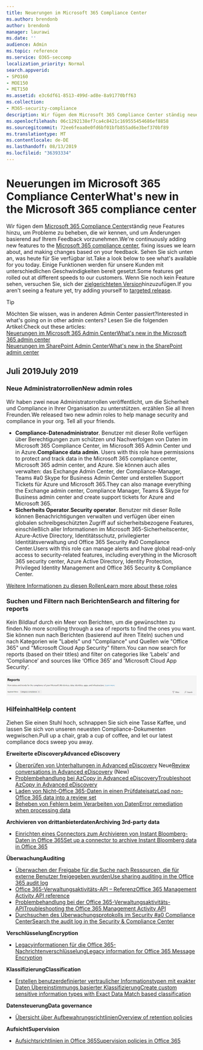```yaml
---
title: Neuerungen im Microsoft 365 Compliance Center
ms.author: brendonb
author: brendonb
manager: laurawi
ms.date: ''
audience: Admin
ms.topic: reference
ms.service: O365-seccomp
localization_priority: Normal
search.appverid:
- SPO160
- MOE150
- MET150
ms.assetid: e3c6df61-8513-499d-ad8e-8a91770bff63
ms.collection:
- M365-security-compliance
description: Wir fügen dem Microsoft 365 Compliance Center ständig neue Features hinzu, um Probleme zu beheben, die wir kennen, und um Änderungen basierend auf Ihrem Feedback vorzunehmen. Finden Sie heraus, was wir bis zu diesem Monat gemacht haben.
ms.openlocfilehash: 06c1292138ef7ca4c8421c169555454686ef8858
ms.sourcegitcommit: 72ee6feaa0e0fd6bf01bfb855ad6e3bef370bf89
ms.translationtype: MT
ms.contentlocale: de-DE
ms.lasthandoff: 08/13/2019
ms.locfileid: "36393334"
---
```

# <a name="whats-new-in-the-microsoft-365-compliance-center"></a><span data-ttu-id="a30fe-104">Neuerungen im Microsoft 365 Compliance Center</span><span class="sxs-lookup"><span data-stu-id="a30fe-104">What's new in the Microsoft 365 compliance center</span></span>

<span data-ttu-id="a30fe-105">Wir fügen dem [Microsoft 365 Compliance Center](microsoft-365-compliance-center.md)ständig neue Features hinzu, um Probleme zu beheben, die wir kennen, und um Änderungen basierend auf Ihrem Feedback vorzunehmen.</span><span class="sxs-lookup"><span data-stu-id="a30fe-105">We're continuously adding new features to the [Microsoft 365 compliance center](microsoft-365-compliance-center.md), fixing issues we learn about, and making changes based on your feedback.</span></span> <span data-ttu-id="a30fe-106">Sehen Sie sich unten an, was heute für Sie verfügbar ist.</span><span class="sxs-lookup"><span data-stu-id="a30fe-106">Take a look below to see what's available for you today.</span></span> <span data-ttu-id="a30fe-107">Einige Funktionen werden für unsere Kunden mit unterschiedlichen Geschwindigkeiten bereit gesetzt.</span><span class="sxs-lookup"><span data-stu-id="a30fe-107">Some features get rolled out at different speeds to our customers.</span></span> <span data-ttu-id="a30fe-108">Wenn Sie noch kein Feature sehen, versuchen Sie, sich der [zielgerichteten Version](https://docs.microsoft.com/office365/admin/manage/release-options-in-office-365)hinzuzufügen.</span><span class="sxs-lookup"><span data-stu-id="a30fe-108">If you aren't seeing a feature yet, try adding yourself to [targeted release](https://docs.microsoft.com/office365/admin/manage/release-options-in-office-365).</span></span>

> [!TIP]
> <span data-ttu-id="a30fe-109">Möchten Sie wissen, was in anderen Admin Center passiert?</span><span class="sxs-lookup"><span data-stu-id="a30fe-109">Interested in what's going on in other admin centers?</span></span> <span data-ttu-id="a30fe-110">Lesen Sie die folgenden Artikel:</span><span class="sxs-lookup"><span data-stu-id="a30fe-110">Check out these articles:</span></span><br>[<span data-ttu-id="a30fe-111">Neuerungen im Microsoft 365 Admin Center</span><span class="sxs-lookup"><span data-stu-id="a30fe-111">What's new in the Microsoft 365 admin center</span></span>](https://docs.microsoft.com/office365/admin/whats-new-in-preview?view=o365-worldwide)<br>[<span data-ttu-id="a30fe-112">Neuerungen im SharePoint Admin Center</span><span class="sxs-lookup"><span data-stu-id="a30fe-112">What's new in the SharePoint admin center</span></span>](https://docs.microsoft.com/sharepoint/what-s-new-in-admin-center)

## <a name="july-2019"></a><span data-ttu-id="a30fe-113">Juli 2019</span><span class="sxs-lookup"><span data-stu-id="a30fe-113">July 2019</span></span>

### <a name="new-admin-roles"></a><span data-ttu-id="a30fe-114">Neue Administratorrollen</span><span class="sxs-lookup"><span data-stu-id="a30fe-114">New admin roles</span></span>

<span data-ttu-id="a30fe-115">Wir haben zwei neue Administratorrollen veröffentlicht, um die Sicherheit und Compliance in Ihrer Organisation zu unterstützen. erzählen Sie all Ihren Freunden.</span><span class="sxs-lookup"><span data-stu-id="a30fe-115">We released two new admin roles to help manage security and compliance in your org. Tell all your friends.</span></span>

- <span data-ttu-id="a30fe-116">**Compliance-Datenadministrator**. Benutzer mit dieser Rolle verfügen über Berechtigungen zum schützen und Nachverfolgen von Daten im Microsoft 365 Compliance Center, im Microsoft 365 Admin Center und in Azure.</span><span class="sxs-lookup"><span data-stu-id="a30fe-116">**Compliance data admin**. Users with this role have permissions to protect and track data in the Microsoft 365 compliance center, Microsoft 365 admin center, and Azure.</span></span> <span data-ttu-id="a30fe-117">Sie können auch alles verwalten: das Exchange Admin Center, der Compliance-Manager, Teams #a0 Skype for Business Admin Center und erstellen Support Tickets für Azure und Microsoft 365.</span><span class="sxs-lookup"><span data-stu-id="a30fe-117">They can also manage everything the Exchange admin center, Compliance Manager, Teams & Skype for Business admin center and create support tickets for Azure and Microsoft 365.</span></span>
- <span data-ttu-id="a30fe-118">**Sicherheits Operator**.</span><span class="sxs-lookup"><span data-stu-id="a30fe-118">**Security operator**.</span></span> <span data-ttu-id="a30fe-119">Benutzer mit dieser Rolle können Benachrichtigungen verwalten und verfügen über einen globalen schreibgeschützten Zugriff auf sicherheitsbezogene Features, einschließlich aller Informationen im Microsoft 365-Sicherheitscenter, Azure-Active Directory, Identitätsschutz, privilegierter Identitätsverwaltung und Office 365 Security #a0 Compliance Center.</span><span class="sxs-lookup"><span data-stu-id="a30fe-119">Users with this role can manage alerts and have global read-only access to security-related features, including everything in the Microsoft 365 security center, Azure Active Directory, Identity Protection, Privileged Identity Management and Office 365 Security & Compliance Center.</span></span>

[<span data-ttu-id="a30fe-120">Weitere Informationen zu diesen Rollen</span><span class="sxs-lookup"><span data-stu-id="a30fe-120">Learn more about these roles</span></span>](https://docs.microsoft.com/office365/securitycompliance/permissions-microsoft-365-compliance-security)

### <a name="search-and-filtering-for-reports"></a><span data-ttu-id="a30fe-121">Suchen und Filtern nach Berichten</span><span class="sxs-lookup"><span data-stu-id="a30fe-121">Search and filtering for reports</span></span>

<span data-ttu-id="a30fe-122">Kein Bildlauf durch ein Meer von Berichten, um die gewünschten zu finden.</span><span class="sxs-lookup"><span data-stu-id="a30fe-122">No more scrolling through a sea of reports to find the ones you want.</span></span> <span data-ttu-id="a30fe-123">Sie können nun nach Berichten (basierend auf ihren Titeln) suchen und nach Kategorien wie "Labels" und "Compliance" und Quellen wie "Office 365" und "Microsoft Cloud App Security" filtern.</span><span class="sxs-lookup"><span data-stu-id="a30fe-123">You can now search for reports (based on their titles) and filter on categories like ‘Labels’ and ‘Compliance’ and sources like ‘Office 365’ and 'Microsoft Cloud App Security’.</span></span>

![Bildschirmaufzeichnung der Such-und Filterschaltflächen für Berichte mit einem angewendeten Filter](media/mcc_report_filtering.png)

### <a name="help-content"></a><span data-ttu-id="a30fe-125">Hilfeinhalt</span><span class="sxs-lookup"><span data-stu-id="a30fe-125">Help content</span></span>

<span data-ttu-id="a30fe-126">Ziehen Sie einen Stuhl hoch, schnappen Sie sich eine Tasse Kaffee, und lassen Sie sich von unseren neuesten Compliance-Dokumenten wegwischen.</span><span class="sxs-lookup"><span data-stu-id="a30fe-126">Pull up a chair, grab a cup of coffee, and let our latest compliance docs sweep you away.</span></span>

<span data-ttu-id="a30fe-127">**Erweiterte eDiscovery**</span><span class="sxs-lookup"><span data-stu-id="a30fe-127">**Advanced eDiscovery**</span></span>
- <span data-ttu-id="a30fe-128">[Überprüfen von Unterhaltungen in Advanced eDiscovery](compliance20/conversation-review-sets.md) Neue</span><span class="sxs-lookup"><span data-stu-id="a30fe-128">[Review conversations in Advanced eDiscovery](compliance20/conversation-review-sets.md) (New)</span></span>
- [<span data-ttu-id="a30fe-129">Problembehandlung bei AzCopy in Advanced eDiscovery</span><span class="sxs-lookup"><span data-stu-id="a30fe-129">Troubleshoot AzCopy in Advanced eDiscovery</span></span>](compliance20/troubleshooting-azcopy.md)
- [<span data-ttu-id="a30fe-130">Laden von Nicht-Office 365-Daten in einen Prüfdateisatz</span><span class="sxs-lookup"><span data-stu-id="a30fe-130">Load non-Office 365 data into a review set</span></span>](compliance20/load-non-office365-data.md)
- [<span data-ttu-id="a30fe-131">Beheben von Fehlern beim Verarbeiten von Daten</span><span class="sxs-lookup"><span data-stu-id="a30fe-131">Error remediation when processing data</span></span>](compliance20/error-remediation.md)

<span data-ttu-id="a30fe-132">**Archivieren von drittanbieterdaten**</span><span class="sxs-lookup"><span data-stu-id="a30fe-132">**Archiving 3rd-party data**</span></span>
- [<span data-ttu-id="a30fe-133">Einrichten eines Connectors zum Archivieren von Instant Bloomberg-Daten in Office 365</span><span class="sxs-lookup"><span data-stu-id="a30fe-133">Set up a connector to archive Instant Bloomberg data in Office 365</span></span>](archive-instant-bloomberg-data.md)

<span data-ttu-id="a30fe-134">**Überwachung**</span><span class="sxs-lookup"><span data-stu-id="a30fe-134">**Auditing**</span></span>
- [<span data-ttu-id="a30fe-135">Überwachen der Freigabe für die Suche nach Ressourcen, die für externe Benutzer freigegeben wurden</span><span class="sxs-lookup"><span data-stu-id="a30fe-135">Use sharing auditing in the Office 365 audit log</span></span>](use-sharing-auditing.md)
- [<span data-ttu-id="a30fe-136">Office 365-Verwaltungsaktivitäts-API – Referenz</span><span class="sxs-lookup"><span data-stu-id="a30fe-136">Office 365 Management Activity API reference</span></span>](https://docs.microsoft.com/office/office-365-management-api/office-365-management-activity-api-reference)
- [<span data-ttu-id="a30fe-137">Problembehandlung bei der Office 365-Verwaltungsaktivitäts-API</span><span class="sxs-lookup"><span data-stu-id="a30fe-137">Troubleshooting the Office 365 Management Activity API</span></span>](https://docs.microsoft.com/office/office-365-management-api/troubleshooting-the-office-365-management-activity-api)
- [<span data-ttu-id="a30fe-138">Durchsuchen des Überwachungsprotokolls im Security #a0 Compliance Center</span><span class="sxs-lookup"><span data-stu-id="a30fe-138">Search the audit log in the Security & Compliance Center</span></span>](search-the-audit-log-in-security-and-compliance.md)

<span data-ttu-id="a30fe-139">**Verschlüsselung**</span><span class="sxs-lookup"><span data-stu-id="a30fe-139">**Encryption**</span></span>
- [<span data-ttu-id="a30fe-140">Legacyinformationen für die Office 365-Nachrichtenverschlüsselung</span><span class="sxs-lookup"><span data-stu-id="a30fe-140">Legacy information for Office 365 Message Encryption</span></span>](legacy-information-for-message-encryption.md)

<span data-ttu-id="a30fe-141">**Klassifizierung**</span><span class="sxs-lookup"><span data-stu-id="a30fe-141">**Classification**</span></span>
- [<span data-ttu-id="a30fe-142">Erstellen benutzerdefinierter vertraulicher Informationstypen mit exakter Daten Übereinstimmungs basierter Klassifizierung</span><span class="sxs-lookup"><span data-stu-id="a30fe-142">Create custom sensitive information types with Exact Data Match based classification</span></span>](create-custom-sensitive-information-types-with-exact-data-match-based-classification.md)

<span data-ttu-id="a30fe-143">**Datensteuerung**</span><span class="sxs-lookup"><span data-stu-id="a30fe-143">**Data governance**</span></span>
- [<span data-ttu-id="a30fe-144">Übersicht über Aufbewahrungsrichtlinien</span><span class="sxs-lookup"><span data-stu-id="a30fe-144">Overview of retention policies</span></span>](retention-policies.md)

<span data-ttu-id="a30fe-145">**Aufsicht**</span><span class="sxs-lookup"><span data-stu-id="a30fe-145">**Supervision**</span></span>
- [<span data-ttu-id="a30fe-146">Aufsichtsrichtlinien in Office 365</span><span class="sxs-lookup"><span data-stu-id="a30fe-146">Supervision policies in Office 365</span></span>](supervision-policies.md)
